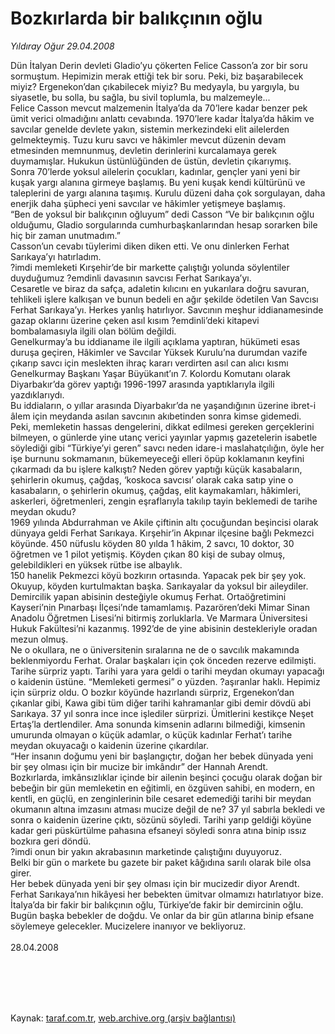 # Bozkırlarda bir balıkçının oğlu

*Yıldıray Oğur 29.04.2008*

<div class="taraf_structure_2col_1zq">
<div class="margen_n">



 <p>Dün İtalyan Derin devleti Gladio’yu çökerten Felice Casson’a zor bir soru sormuştum. Hepimizin merak ettiği tek bir soru. Peki, biz başarabilecek miyiz? Ergenekon’dan çıkabilecek miyiz? Bu medyayla, bu yargıyla, bu siyasetle, bu solla, bu sağla, bu sivil toplumla, bu malzemeyle...<br/>
Felice Casson mevcut malzemenin İtalya’da da 70’lere kadar benzer pek ümit verici olmadığını anlattı cevabında. 1970’lere kadar İtalya’da hâkim ve savcılar genelde devlete yakın, sistemin merkezindeki elit ailelerden gelmekteymiş. Tuzu kuru savcı ve hâkimler mevcut düzenin devam etmesinden memnunmuş, devletin derinlerini kurcalamaya gerek duymamışlar. Hukukun üstünlüğünden de üstün, devletin çıkarıymış.<br/>
Sonra 70’lerde yoksul ailelerin çocukları, kadınlar, gençler yani yeni bir kuşak yargı alanına girmeye başlamış. Bu yeni kuşak kendi kültürünü ve taleplerini de yargı alanına taşımış. Kurulu düzeni daha çok sorgulayan, daha enerjik daha şüpheci yeni savcılar ve hâkimler yetişmeye başlamış.<br/>
“Ben de yoksul bir balıkçının oğluyum” dedi Casson “Ve bir balıkçının oğlu olduğumu, Gladio sorgularında cumhurbaşkanlarından hesap sorarken bile hiç bir zaman unutmadım.”<br/>
Casson’un cevabı tüylerimi diken diken etti. Ve onu dinlerken Ferhat Sarıkaya’yı hatırladım.<br/>
?imdi memleketi Kırşehir’de bir markette çalıştığı yolunda söylentiler duyduğumuz ?emdinli davasının savcısı Ferhat Sarıkaya’yı.<br/>
Cesaretle ve biraz da safça, adaletin kılıcını en yukarılara doğru savuran, tehlikeli işlere kalkışan ve bunun bedeli en ağır şekilde ödetilen Van Savcısı Ferhat Sarıkaya’yı. Herkes yanlış hatırlıyor. Savcının meşhur iddianamesinde gazap oklarını üzerine çeken asıl kısım ?emdinli’deki kitapevi bombalamasıyla ilgili olan bölüm değildi. <br/>
Genelkurmay’a bu iddianame ile ilgili açıklama yaptıran, hükümeti esas duruşa geçiren, Hâkimler ve Savcılar Yüksek Kurulu’na durumdan vazife çıkarıp savcı için meslekten ihraç kararı verdirten asıl can alıcı kısmı Genelkurmay Başkanı Yaşar Büyükanıt’ın 7. Kolordu Komutanı olarak Diyarbakır’da görev yaptığı 1996-1997 arasında yaptıklarıyla ilgili yazdıklarıydı.<br/>
Bu iddiaların, o yıllar arasında Diyarbakır’da ne yaşandığının üzerine ibret-i âlem için meydanda asılan savcının akıbetinden sonra kimse gidemedi.<br/>
Peki, memleketin hassas dengelerini, dikkat edilmesi gereken gerçeklerini bilmeyen, o günlerde yine utanç verici yayınlar yapmış gazetelerin isabetle söylediği gibi “Türkiye’yi geren” savcı neden idare-i maslahatçılığın, öyle her işe burnunu sokmamanın, bükemeyeceği elleri öpüp koklamanın keyfini çıkarmadı da bu işlere kalkıştı? Neden görev yaptığı küçük kasabaların, şehirlerin okumuş, çağdaş, ‘koskoca savcısı’ olarak caka satıp yine o kasabaların, o şehirlerin okumuş, çağdaş, elit kaymakamları, hâkimleri, askerleri, öğretmenleri, zengin eşraflarıyla takılıp tayin beklemedi de tarihe meydan okudu?<br/>
1969 yılında Abdurrahman ve Akile çiftinin altı çocuğundan beşincisi olarak dünyaya geldi Ferhat Sarıkaya. Kırşehir’in Akpınar ilçesine bağlı Pekmezci köyünde. 450 nüfuslu köyden 80 yılda 1 hâkim, 2 savcı, 10 doktor, 30 öğretmen ve 1 pilot yetişmiş. Köyden çıkan 80 kişi de subay olmuş, gelebildikleri en yüksek rütbe ise albaylık. <br/>
150 hanelik Pekmezci köyü bozkırın ortasında. Yapacak pek bir şey yok. Okuyup, köyden kurtulmaktan başka. Sarıkayalar da yoksul bir aileydiler. Demircilik yapan abisinin desteğiyle okumuş Ferhat. Ortaöğretimini Kayseri’nin Pınarbaşı İlçesi’nde tamamlamış. Pazarören’deki Mimar Sinan Anadolu Öğretmen Lisesi’ni bitirmiş zorluklarla. Ve Marmara Üniversitesi Hukuk Fakültesi’ni kazanmış. 1992’de de yine abisinin destekleriyle oradan mezun olmuş.<br/>
Ne o okullara, ne o üniversitenin sıralarına ne de o savcılık makamında beklenmiyordu Ferhat. Oralar başkaları için çok önceden rezerve edilmişti. Tarihe sürpriz yaptı. Tarihi yara yara geldi o tarihi meydan okumayı yapacağı o kaidenin üstüne. “Memleketi germesi” o yüzden. ?aşıranlar haklı. Hepimiz için sürpriz oldu. O bozkır köyünde hazırlandı sürpriz, Ergenekon’dan çıkanlar gibi, Kawa gibi tüm diğer tarihi kahramanlar gibi demir dövdü abi Sarıkaya. 37 yıl sonra ince ince işlediler sürprizi. Ümitlerini kestikçe Neşet Ertaş’la dertlendiler. Ama sonunda kimsenin adlarını bilmediği, kimsenin umurunda olmayan o küçük adamlar, o küçük kadınlar Ferhat’ı tarihe meydan okuyacağı o kaidenin üzerine çıkardılar.<br/>
“Her insanın doğumu yeni bir başlangıçtır, doğan her bebek dünyada yeni bir şey olması için bir mucize bir imkândır” der Hannah Arendt.<br/>
Bozkırlarda, imkânsızlıklar içinde bir ailenin beşinci çocuğu olarak doğan bir bebeğin bir gün memleketin en eğitimli, en özgüven sahibi, en modern, en kentli, en güçlü, en zenginlerinin bile cesaret edemediği tarihi bir meydan okumanın altına imzasını atması mucize değil de ne? 37 yıl sabırla bekledi ve sonra o kaidenin üzerine çıktı, sözünü söyledi. Tarihi yarıp geldiği köyüne kadar geri püskürtülme pahasına efsaneyi söyledi sonra atına binip ıssız bozkıra geri döndü. <br/>
?imdi onun bir yakın akrabasının marketinde çalıştığını duyuyoruz. <br/>
Belki bir gün o markete bu gazete bir paket kâğıdına sarılı olarak bile olsa girer.<br/>
Her bebek dünyada yeni bir şey olması için bir mucizedir diyor Arendt. Ferhat Sarıkaya’nın hikâyesi her bebekten ümitvar olmamızı hatırlatıyor bize. İtalya’da bir fakir bir balıkçının oğlu, Türkiye’de fakir bir demircinin oğlu. <br/>
Bugün başka bebekler de doğdu. Ve onlar da bir gün atlarına binip efsane söylemeye gelecekler. Mucizelere inanıyor ve bekliyoruz.<br/>
<br/>
28.04.2008</p>
<br/>
<br/>
<br/>



<br/>


<div id="taraf_not">
</div>

</div>


</div>

Kaynak: [taraf.com.tr](http://taraf.com.tr:80/makale/518.htm), [web.archive.org (arşiv bağlantısı)](http://web.archive.org/web/20100210072310/http://taraf.com.tr:80/makale/518.htm)
